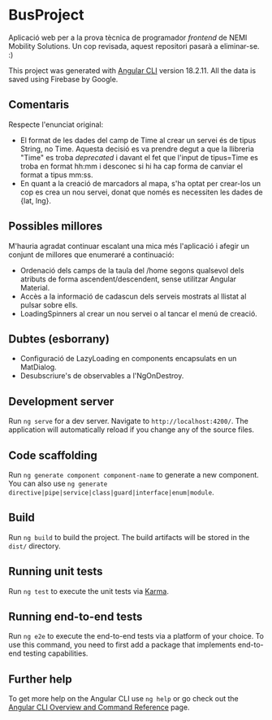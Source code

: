 # BusProject
Aplicació web per a la prova tècnica de programador _frontend_ de NEMI Mobility Solutions. Un cop revisada, aquest repositori pasarà a eliminar-se. :)

This project was generated with [Angular CLI](https://github.com/angular/angular-cli) version 18.2.11. All the data is saved using Firebase by Google.

## Comentaris
Respecte l'enunciat original:
- El format de les dades del camp de Time al crear un servei és de tipus String, no Time. Aquesta decisió es va prendre degut a que la llibreria "Time" es troba _deprecated_ i davant el fet que l'input de tipus=Time es troba en format hh:mm i desconec si hi ha cap forma de canviar el format a tipus mm:ss.
- En quant a la creació de marcadors al mapa, s'ha optat per crear-los un cop es crea un nou servei, donat que només es necessiten les dades de {lat, lng}.

## Possibles millores
M'hauria agradat continuar escalant una mica més l'aplicació i afegir un conjunt de millores que enumeraré a continuació:
- Ordenació dels camps de la taula del /home segons qualsevol dels atributs de forma ascendent/descendent, sense utilitzar Angular Material.
- Accès a la informació de cadascun dels serveis mostrats al llistat al pulsar sobre ells.
- LoadingSpinners al crear un nou servei o al tancar el menú de creació.

## Dubtes (esborrany)
- Configuració de LazyLoading en components encapsulats en un MatDialog.
- Desubscriure's de observables a l'NgOnDestroy. 

## Development server

Run `ng serve` for a dev server. Navigate to `http://localhost:4200/`. The application will automatically reload if you change any of the source files.

## Code scaffolding

Run `ng generate component component-name` to generate a new component. You can also use `ng generate directive|pipe|service|class|guard|interface|enum|module`.

## Build

Run `ng build` to build the project. The build artifacts will be stored in the `dist/` directory.

## Running unit tests

Run `ng test` to execute the unit tests via [Karma](https://karma-runner.github.io).

## Running end-to-end tests

Run `ng e2e` to execute the end-to-end tests via a platform of your choice. To use this command, you need to first add a package that implements end-to-end testing capabilities.

## Further help

To get more help on the Angular CLI use `ng help` or go check out the [Angular CLI Overview and Command Reference](https://angular.dev/tools/cli) page.
